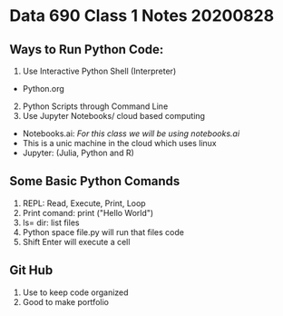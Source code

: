 # Data 690 Class 1 Notes 20200828
## Ways to Run Python Code:
1. Use Interactive Python Shell (Interpreter)
- Python.org
2. Python Scripts through Command Line
3. Use Jupyter Notebooks/ cloud based computing 
- Notebooks.ai: *For this class we will be using notebooks.ai*
- This is a unic machine in the cloud which uses linux 
- Jupyter: (Julia, Python and R) 


## Some Basic Python Comands 
1. REPL: Read, Execute, Print, Loop 
2. Print comand: print ("Hello World") 
3. ls= dir: list files
4. Python space file.py will run that files code 
5. Shift Enter will execute a cell


## Git Hub
1. Use to keep code organized 
2. Good to make portfolio
